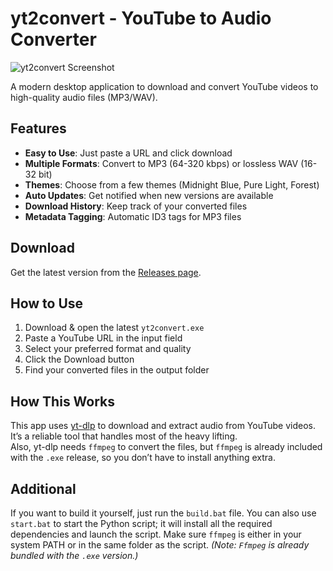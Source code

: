 # yt2convert - YouTube to Audio Converter

![yt2convert Screenshot](https://i.imgur.com/Wu1VBn9.png)

A modern desktop application to download and convert YouTube videos to high-quality audio files (MP3/WAV).

## Features

- **Easy to Use**: Just paste a URL and click download
- **Multiple Formats**: Convert to MP3 (64-320 kbps) or lossless WAV (16-32 bit)
- **Themes**: Choose from a few themes (Midnight Blue, Pure Light, Forest)
- **Auto Updates**: Get notified when new versions are available
- **Download History**: Keep track of your converted files
- **Metadata Tagging**: Automatic ID3 tags for MP3 files

## Download

Get the latest version from the [Releases page](https://github.com/HossEz/yt2convert/releases).

## How to Use

1. Download & open the latest `yt2convert.exe`
2. Paste a YouTube URL in the input field
3. Select your preferred format and quality
4. Click the Download button
5. Find your converted files in the output folder

## How This Works

This app uses [yt-dlp](https://github.com/yt-dlp/yt-dlp) to download and extract audio from YouTube videos. It’s a reliable tool that handles most of the heavy lifting.  
Also, yt-dlp needs `ffmpeg` to convert the files, but `ffmpeg` is already included with the `.exe` release, so you don’t have to install anything extra.


## Additional

If you want to build it yourself, just run the `build.bat` file. You can also use `start.bat` to start the Python script; it will install all the required dependencies and launch the script. Make sure `ffmpeg` is either in your system PATH or in the same folder as the script. *(Note: `Ffmpeg` is already bundled with the `.exe` version.)*
